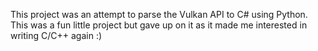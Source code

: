 This project was an attempt to parse the Vulkan API to C# using Python.  This was a fun little project but gave up on it as it made me interested in writing C/C++ again :)
